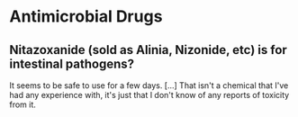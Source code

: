 # Antimicrobial Drugs

## Nitazoxanide (sold as Alinia, Nizonide, etc) is for intestinal pathogens?
It seems to be safe to use for a few days. [...] That isn't a chemical that I've had any experience with, it's just that I don't know of any reports of toxicity from it.
